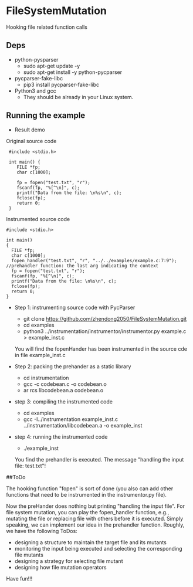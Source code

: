 # FileSystemMutation
Hooking file related function calls
## Deps
* python-pysparser
  * sudo apt-get update -y
  * sudo apt-get install -y python-pycparser
* pycparser-fake-libc
  * pip3 install pycparser-fake-libc
* Python3 and gcc 
  * They should be already in your Linux system.
## Running the example
* Result demo

Original source code
```
 #include <stdio.h>
 
 int main() {
    FILE *fp;
    char c[1000];
 
    fp = fopen("test.txt", "r");
    fscanf(fp, "%[^\n]", c);
    printf("Data from the file: \n%s\n", c);
    fclose(fp);
    return 0;
 }

```
Instrumented source code
```
#include <stdio.h>

int main()
{
  FILE *fp;
  char c[1000];
  fopen_handler("test.txt", "r", "../../examples/example.c:7:9"); //prehandler function: the last arg indicating the context 
  fp = fopen("test.txt", "r");
  fscanf(fp, "%[^\n]", c);
  printf("Data from the file: \n%s\n", c);
  fclose(fp);
  return 0;
}

```
* Step 1: instrumenting source code with PycParser
  * git clone https://github.com/zhendong2050/FileSystemMutation.git
  * cd examples
  * python3 ../instrumentation/instrumentor/instrumentor.py example.c > example_inst.c
  
  You will find the fopenHander has been instrumented in the source cde in file example_inst.c      

* Step 2: packing the prehander as a static library
  * cd instrumentation
  * gcc -c codebean.c -o codebean.o
  * ar rcs libcodebean.a codebean.o
  
* step 3: compiling the instrumented code
  * cd examples
  * gcc -I../instrumentation example_inst.c ../instrumentation/libcodebean.a -o example_inst

* step 4: running the instrumented code
  * ./example_inst

  You find the prehandler is executed. The message "handling the input file: test.txt"! 

##ToDo

The hooking function "fopen" is sort of done (you also can add other functions that need to be instrumented in the instrumentor.py file). 

Now the preHander does nothing but printing "handling the input file".  For file system mutation, you can play the fopen_handler function, e.g., mutating the file or replacing file with others before it is executed. Simply speaking, we can implement our idea in the prehandler function. Roughly, we have the following ToDos:   

* designing a structure to maintain the target file and its mutants 
* monitoring the input being executed and selecting the corresponding file mutants
* designing a strategy for selecting file mutant
* designing how file mutation operators

Have fun!!!


